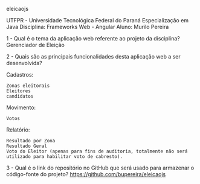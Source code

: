 eleicaojs

UTFPR - Universidade Tecnológica Federal do Paraná Especialização em Java Disciplina: Frameworks Web - Angular Aluno: Murilo Pereira

1 - Qual é o tema da aplicação web referente ao projeto da disciplina? Gerenciador de Eleição

2 - Quais são as principais funcionalidades desta aplicação web a ser desenvolvida?

Cadastros:

    Zonas eleitorais
    Eleitores
    candidatos

Movimento:

    Votos

Relatório:

    Resultado por Zona
    Resultado Geral
    Voto do Eleitor (apenas para fins de auditoria, totalmente não será utilizado para habilitar voto de cabresto).

3 - Qual é o link do repositório no GitHub que será usado para armazenar o código-fonte do projeto? https://github.com/bupereira/eleicaojs
